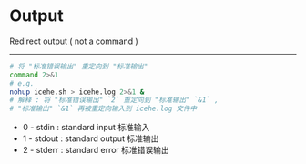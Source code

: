 # Output

Redirect output ( not a command )

---

```bash
# 将 "标准错误输出" 重定向到 "标准输出"
command 2>&1
# e.g.
nohup icehe.sh > icehe.log 2>&1 &
# 解释 : 将 "标准错误输出" `2` 重定向到 "标准输出" `&1` ,
# "标准输出" `&1` 再被重定向输入到 icehe.log 文件中
```

- 0 - stdin : standard input 标准输入
- 1 - stdout : standard output 标准输出
- 2 - stderr : standard error 标准错误输出
